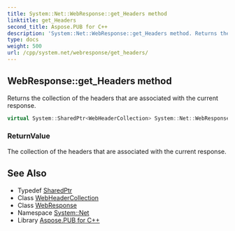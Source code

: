 ```yaml
---
title: System::Net::WebResponse::get_Headers method
linktitle: get_Headers
second_title: Aspose.PUB for C++
description: 'System::Net::WebResponse::get_Headers method. Returns the collection of the headers that are associated with the current response in C++.'
type: docs
weight: 500
url: /cpp/system.net/webresponse/get_headers/
---
```

## WebResponse::get_Headers method


Returns the collection of the headers that are associated with the current response.

```cpp
virtual System::SharedPtr<WebHeaderCollection> System::Net::WebResponse::get_Headers()
```


### ReturnValue

The collection of the headers that are associated with the current response.

## See Also

* Typedef [SharedPtr](../../../system/sharedptr/)
* Class [WebHeaderCollection](../../webheadercollection/)
* Class [WebResponse](../)
* Namespace [System::Net](../../)
* Library [Aspose.PUB for C++](../../../)
